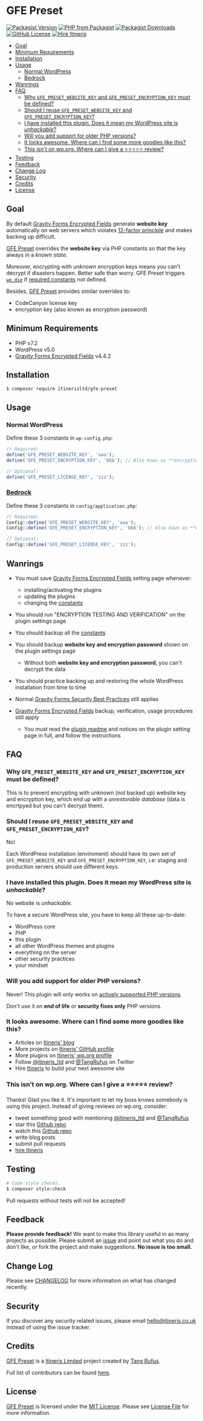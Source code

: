 # GFE Preset

[![Packagist Version](https://img.shields.io/packagist/v/itinerisltd/gfe-preset.svg)](https://packagist.org/packages/itinerisltd/gfe-preset)
[![PHP from Packagist](https://img.shields.io/packagist/php-v/itinerisltd/gfe-preset.svg)](https://packagist.org/packages/itinerisltd/gfe-preset)
[![Packagist Downloads](https://img.shields.io/packagist/dt/itinerisltd/gfe-preset.svg)](https://packagist.org/packages/itinerisltd/gfe-preset)
[![GitHub License](https://img.shields.io/github/license/itinerisltd/gfe-preset.svg)](https://github.com/ItinerisLtd/gfe-preset/blob/master/LICENSE)
[![Hire Itineris](https://img.shields.io/badge/Hire-Itineris-ff69b4.svg)](https://www.itineris.co.uk/contact/)

<!-- START doctoc generated TOC please keep comment here to allow auto update -->
<!-- DON'T EDIT THIS SECTION, INSTEAD RE-RUN doctoc TO UPDATE -->


- [Goal](#goal)
- [Minimum Requirements](#minimum-requirements)
- [Installation](#installation)
- [Usage](#usage)
  - [Normal WordPress](#normal-wordpress)
  - [Bedrock](#bedrock)
- [Wanrings](#wanrings)
- [FAQ](#faq)
  - [Why `GFE_PRESET_WEBSITE_KEY` and `GFE_PRESET_ENCRYPTION_KEY` must be defined?](#why-gfe_preset_website_key-and-gfe_preset_encryption_key-must-be-defined)
  - [Should I reuse `GFE_PRESET_WEBSITE_KEY` and `GFE_PRESET_ENCRYPTION_KEY`?](#should-i-reuse-gfe_preset_website_key-and-gfe_preset_encryption_key)
  - [I have installed this plugin. Does it mean my WordPress site is *unhackable*?](#i-have-installed-this-plugin-does-it-mean-my-wordpress-site-is-unhackable)
  - [Will you add support for older PHP versions?](#will-you-add-support-for-older-php-versions)
  - [It looks awesome. Where can I find some more goodies like this?](#it-looks-awesome-where-can-i-find-some-more-goodies-like-this)
  - [This isn't on wp.org. Where can I give a ⭐️⭐️⭐️⭐️⭐️ review?](#this-isnt-on-wporg-where-can-i-give-a-%EF%B8%8F%EF%B8%8F%EF%B8%8F%EF%B8%8F%EF%B8%8F-review)
- [Testing](#testing)
- [Feedback](#feedback)
- [Change Log](#change-log)
- [Security](#security)
- [Credits](#credits)
- [License](#license)

<!-- END doctoc generated TOC please keep comment here to allow auto update -->

## Goal

By default [Gravity Forms Encrypted Fields](https://codecanyon.net/item/gravity-forms-encrypted-fields/18564931) generate **website key** automatically on web servers which violates [12-factor principle](https://12factor.net/) and makes backing up difficult.

[GFE Preset](https://github.com/ItinerisLtd/gfe-preset) overrides the **website key** via PHP constants so that the key always in a *known state*.

Moreover, encrypting with *unknown* encryption keys means you can't decrypt if disasters happen. Better safe than worry. GFE Preset triggers [`wp_die`](https://codex.wordpress.org/Function_Reference/wp_die) if [required constants](https://github.com/ItinerisLtd/gfe-preset/tree/better-checks#usage) not defined.

Besides, [GFE Preset](https://github.com/ItinerisLtd/gfe-preset) provides similar overrides to:

- CodeCanyon license key
- encryption key (also known as encryption password)

## Minimum Requirements

- PHP v7.2
- WordPress v5.0
- [Gravity Forms Encrypted Fields](https://codecanyon.net/item/gravity-forms-encrypted-fields/18564931) v4.4.2

## Installation

```sh-session
$ composer require itinerisltd/gfe-preset
```

## Usage

### Normal WordPress

Define these 3 constants in `wp-config.php`:

```php
// Required:
define('GFE_PRESET_WEBSITE_KEY', 'aaa');
define('GFE_PRESET_ENCRYPTION_KEY', 'bbb'); // Also kown as **encryption password**

// Optional:
define('GFE_PRESET_LICENSE_KEY', 'zzz');
```

### [Bedrock](https://github.com/roots/bedrock)

Define these 3 constants in `config/application.php`:

```php
// Required:
Config::define('GFE_PRESET_WEBSITE_KEY', 'aaa');
Config::define('GFE_PRESET_ENCRYPTION_KEY', 'bbb'); // Also kown as **encryption password**

// Optional:
Config::define('GFE_PRESET_LICENSE_KEY', 'zzz');
```

## Wanrings

- You must save [Gravity Forms Encrypted Fields](https://codecanyon.net/item/gravity-forms-encrypted-fields/18564931) setting page whenever:
  - installing/activating the plugins
  - updating the plugins
  - changing the [constants](#usage)

- You should run "ENCRYPTION TESTING AND VERIFICATION" on the plugin settings page

- You should backup all the [constants](#usage)

- You should backup **website key and encryption password** shown on the plugin settings page
  - Without both **website key and encryption password**, you can't decrypt the data

- You should practice backing up and restoring the whole WordPress installation from time to time

- Normal [Gravity Forms Security Best Practices](https://docs.gravityforms.com/security/) still applies

- [Gravity Forms Encrypted Fields](https://codecanyon.net/item/gravity-forms-encrypted-fields/18564931) backup, verification, usage procedures still apply
  - You must read the [plugin readme](https://codecanyon.net/item/gravity-forms-encrypted-fields/18564931) and notices on the plugin setting page in full, and follow the instructions

## FAQ

### Why `GFE_PRESET_WEBSITE_KEY` and `GFE_PRESET_ENCRYPTION_KEY` must be defined?

This is to prevent encrypting with unknown (not backed up) website key and encryption key, which end up with a *unrestorable database* (data is encrtpyed but you can't decrypt them).

### Should I reuse `GFE_PRESET_WEBSITE_KEY` and `GFE_PRESET_ENCRYPTION_KEY`?

No!

Each WordPress installation (enviroment) should have its own set of `GFE_PRESET_WEBSITE_KEY` and `GFE_PRESET_ENCRYPTION_KEY`, i.e: staging and production servers should use different keys.

### I have installed this plugin. Does it mean my WordPress site is *unhackable*?

No website is *unhackable*.

To have a secure WordPress site, you have to keep all these up-to-date:

- WordPress core
- PHP
- this plugin
- all other WordPress themes and plugins
- everything on the server
- other security practices
- your mindset

### Will you add support for older PHP versions?

Never! This plugin will only works on [actively supported PHP versions](https://secure.php.net/supported-versions.php).

Don't use it on **end of life** or **security fixes only** PHP versions.

### It looks awesome. Where can I find some more goodies like this?

- Articles on [Itineris' blog](https://www.itineris.co.uk/blog/)
- More projects on [Itineris' GitHub profile](https://github.com/itinerisltd)
- More plugins on [Itineris' wp.org profile](https://profiles.wordpress.org/itinerisltd/#content-plugins)
- Follow [@itineris_ltd](https://twitter.com/itineris_ltd) and [@TangRufus](https://twitter.com/tangrufus) on Twitter
- Hire [Itineris](https://www.itineris.co.uk/services/) to build your next awesome site

### This isn't on wp.org. Where can I give a ⭐️⭐️⭐️⭐️⭐️ review?

Thanks! Glad you like it. It's important to let my boss knows somebody is using this project. Instead of giving reviews on wp.org, consider:

- tweet something good with mentioning [@itineris_ltd](https://twitter.com/itineris_ltd) and [@TangRufus](https://twitter.com/tangrufus)
- star this [Github repo](https://github.com/ItinerisLtd/gfe-preset)
- watch this [Github repo](https://github.com/ItinerisLtd/gfe-preset)
- write blog posts
- submit pull requests
- [hire Itineris](https://www.itineris.co.uk/services/)

## Testing

```bash
# Code style checks.
$ composer style:check
```

Pull requests without tests will not be accepted!

## Feedback

**Please provide feedback!** We want to make this library useful in as many projects as possible.
Please submit an [issue](https://github.com/ItinerisLtd/gfe-preset/issues/new) and point out what you do and don't like, or fork the project and make suggestions.
**No issue is too small.**

## Change Log

Please see [CHANGELOG](./CHANGELOG.md) for more information on what has changed recently.

## Security

If you discover any security related issues, please email [hello@itineris.co.uk](mailto:hello@itineris.co.uk) instead of using the issue tracker.

## Credits

[GFE Preset](https://github.com/ItinerisLtd/gfe-preset) is a [Itineris Limited](https://www.itineris.co.uk/) project created by [Tang Rufus](https://typist.tech).

Full list of contributors can be found [here](https://github.com/ItinerisLtd/gfe-preset/graphs/contributors).

## License

[GFE Preset](https://github.com/ItinerisLtd/gfe-preset) is licensed under the [MIT License](https://opensource.org/licenses/MIT).
Please see [License File](./LICENSE) for more information.
